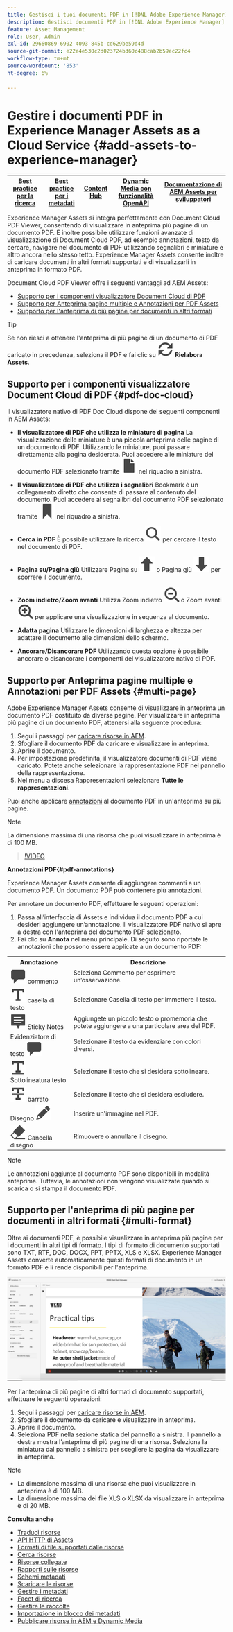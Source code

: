 ```yaml
---
title: Gestisci i tuoi documenti PDF in [!DNL Adobe Experience Manager].
description: Gestisci documenti PDF in [!DNL Adobe Experience Manager] as a [!DNL Cloud Service].
feature: Asset Management
role: User, Admin
exl-id: 29660869-6902-4093-845b-cd629be59d4d
source-git-commit: e22e4e530c2d023724b360c488cab2b59ec22fc4
workflow-type: tm+mt
source-wordcount: '853'
ht-degree: 6%

---
```


# Gestire i documenti PDF in Experience Manager Assets as a Cloud Service {#add-assets-to-experience-manager}

| [Best practice per la ricerca](/help/assets/search-best-practices.md) | [Best practice per i metadati](/help/assets/metadata-best-practices.md) | [Content Hub](/help/assets/product-overview.md) | [Dynamic Media con funzionalità OpenAPI](/help/assets/dynamic-media-open-apis-overview.md) | [Documentazione di AEM Assets per sviluppatori](https://developer.adobe.com/experience-cloud/experience-manager-apis/) |
| ------------- | --------------------------- |---------|----|-----|

Experience Manager Assets si integra perfettamente con Document Cloud PDF Viewer, consentendo di visualizzare in anteprima più pagine di un documento PDF. È inoltre possibile utilizzare funzioni avanzate di visualizzazione di Document Cloud PDF, ad esempio annotazioni, testo da cercare, navigare nel documento di PDF utilizzando segnalibri e miniature e altro ancora nello stesso tetto. Experience Manager Assets consente inoltre di caricare documenti in altri formati supportati e di visualizzarli in anteprima in formato PDF.

Document Cloud PDF Viewer offre i seguenti vantaggi ad AEM Assets:

* [Supporto per i componenti visualizzatore Document Cloud di PDF](#pdf-doc-cloud)
* [Supporto per Anteprima pagine multiple e Annotazioni per PDF Assets](#multi-page)
* [Supporto per l&#39;anteprima di più pagine per documenti in altri formati](#multi-format)

>[!TIP]
>
> Se non riesci a ottenere l&#39;anteprima di più pagine di un documento di PDF caricato in precedenza, seleziona il PDF e fai clic su ![Rielabora](/help/assets/assets/Reprocess.svg) **Rielabora Assets**.

## Supporto per i componenti visualizzatore Document Cloud di PDF {#pdf-doc-cloud}

Il visualizzatore nativo di PDF Doc Cloud dispone dei seguenti componenti in AEM Assets:

* **Il visualizzatore di PDF che utilizza le miniature di pagina** La visualizzazione delle miniature è una piccola anteprima delle pagine di un documento di PDF. Utilizzando le miniature, puoi passare direttamente alla pagina desiderata. Puoi accedere alle miniature del documento PDF selezionato tramite ![miniatura](/help/assets/assets/thumbnail.svg) nel riquadro a sinistra.

* **Il visualizzatore di PDF che utilizza i segnalibri** Bookmark è un collegamento diretto che consente di passare al contenuto del documento. Puoi accedere ai segnalibri del documento PDF selezionato tramite ![segnalibro](/help/assets/assets/bookmark.svg) nel riquadro a sinistra.

* **Cerca in PDF** È possibile utilizzare la ricerca ![Cerca](/help/assets/assets/Search.svg) per cercare il testo nel documento di PDF.

* **Pagina su/Pagina giù** Utilizzare Pagina su ![Pagina su](/help/assets/assets/ArrowUp.svg) o Pagina giù ![Pagina giù](/help/assets/assets/ArrowDown.svg) per scorrere il documento.

* **Zoom indietro/Zoom avanti** Utilizza Zoom indietro ![Zoom indietro](/help/assets/assets/ZoomOut.svg) o Zoom avanti ![Zoom avanti](/help/assets/assets/ZoomIn.svg) per applicare una visualizzazione in sequenza al documento.

* **Adatta pagina** Utilizzare le dimensioni di larghezza e altezza per adattare il documento alle dimensioni dello schermo.

* **Ancorare/Disancorare PDF** Utilizzando questa opzione è possibile ancorare o disancorare i componenti del visualizzatore nativo di PDF.

## Supporto per Anteprima pagine multiple e Annotazioni per PDF Assets {#multi-page}

Adobe Experience Manager Assets consente di visualizzare in anteprima un documento PDF costituito da diverse pagine. Per visualizzare in anteprima più pagine di un documento PDF, attenersi alla seguente procedura:

1. Segui i passaggi per [caricare risorse in AEM](https://experienceleague.adobe.com/docs/experience-manager-cloud-service/content/assets/manage/add-assets.html?lang=en).
1. Sfogliare il documento PDF da caricare e visualizzare in anteprima.
1. Aprire il documento.
1. Per impostazione predefinita, il visualizzatore documenti di PDF viene caricato. Potete anche selezionare la rappresentazione PDF nel pannello della rappresentazione.
1. Nel menu a discesa Rappresentazioni selezionare **Tutte le rappresentazioni**.

Puoi anche applicare [annotazioni](#pdf-annotations) al documento PDF in un&#39;anteprima su più pagine.

>[!NOTE]
>
> La dimensione massima di una risorsa che puoi visualizzare in anteprima è di 100 MB.

>[!VIDEO](https://video.tv.adobe.com/v/3409355)

<!--
![Multi-page Preview](/help/assets/assets/multi-page.png)
-->

**Annotazioni PDF{#pdf-annotations}**

Experience Manager Assets consente di aggiungere commenti a un documento PDF. Un documento PDF può contenere più annotazioni.

Per annotare un documento PDF, effettuare le seguenti operazioni:

1. Passa all’interfaccia di Assets e individua il documento PDF a cui desideri aggiungere un’annotazione. Il visualizzatore PDF nativo si apre a destra con l&#39;anteprima del documento PDF selezionato.
1. Fai clic su **Annota** nel menu principale.
Di seguito sono riportate le annotazioni che possono essere applicate a un documento PDF:

<table>
        <tr>
             <th> Annotazione </th>
            <th> Descrizione </th>
        </tr>
        <tr>
           <td> <img src="/help/assets/assets/Comment.svg"> commento </td>
            <td> Seleziona Commento per esprimere un’osservazione. </td>
        </tr>
        <tr>
            <td> <img src="/help/assets/assets/Text.svg"> casella di testo </td>
            <td> Selezionare Casella di testo per immettere il testo. </td>
        </tr>
        <tr>
            <td> <img src="/help/assets/assets/Note.svg"> Sticky Notes </td>
            <td> Aggiungete un piccolo testo o promemoria che potete aggiungere a una particolare area del PDF. </td>
        </tr>
        <tr>
            <td> Evidenziatore di testo <img src="/help/assets/assets/Comment.svg"> </td>
            <td> Selezionare il testo da evidenziare con colori diversi. </td>
        </tr>
        <tr>
            <td> <img src="/help/assets/assets/TextUnderline.svg"> Sottolineatura testo </td>
            <td> Selezionare il testo che si desidera sottolineare. </td>
        </tr>
        <tr>
            <td> <img src="/help/assets/assets/TextStrikethrough.svg"> barrato </td>
            <td> Selezionare il testo che si desidera escludere. </td>
        </tr>
        <tr>
            <td> Disegno <img src="/help/assets/assets/Draw.svg"> </td>
            <td> Inserire un'immagine nel PDF. </td>
        </tr>
        <tr>
            <td> <img src="/help/assets/assets/Erase.svg"> Cancella disegno </td>
             <td> Rimuovere o annullare il disegno. </td>
        </tr>
    </table>

>[!NOTE]
>
>Le annotazioni aggiunte al documento PDF sono disponibili in modalità anteprima. Tuttavia, le annotazioni non vengono visualizzate quando si scarica o si stampa il documento PDF.

## Supporto per l&#39;anteprima di più pagine per documenti in altri formati {#multi-format}

Oltre ai documenti PDF, è possibile visualizzare in anteprima più pagine per i documenti in altri tipi di formato. I tipi di formato di documento supportati sono TXT, RTF, DOC, DOCX, PPT, PPTX, XLS e XLSX. Experience Manager Assets converte automaticamente questi formati di documento in un formato PDF e li rende disponibili per l&#39;anteprima.

![Anteprima multipagina di documenti in altri formati](/help/assets/assets/multi-page-other-formats.png)

Per l&#39;anteprima di più pagine di altri formati di documento supportati, effettuare le seguenti operazioni:

1. Segui i passaggi per [caricare risorse in AEM](https://experienceleague.adobe.com/docs/experience-manager-cloud-service/content/assets/manage/add-assets.html?lang=en).
1. Sfogliare il documento da caricare e visualizzare in anteprima.
1. Aprire il documento.
1. Seleziona PDF nella sezione statica del pannello a sinistra. Il pannello a destra mostra l’anteprima di più pagine di una risorsa. Seleziona la miniatura dal pannello a sinistra per scegliere la pagina da visualizzare in anteprima.

>[!NOTE]
>
> * La dimensione massima di una risorsa che puoi visualizzare in anteprima è di 100 MB.
> * La dimensione massima dei file XLS o XLSX da visualizzare in anteprima è di 20 MB.

**Consulta anche**

* [Traduci risorse](translate-assets.md)
* [API HTTP di Assets](mac-api-assets.md)
* [Formati di file supportati dalle risorse](file-format-support.md)
* [Cerca risorse](search-assets.md)
* [Risorse collegate](use-assets-across-connected-assets-instances.md)
* [Rapporti sulle risorse](asset-reports.md)
* [Schemi metadati](metadata-schemas.md)
* [Scaricare le risorse](download-assets-from-aem.md)
* [Gestire i metadati](manage-metadata.md)
* [Facet di ricerca](search-facets.md)
* [Gestire le raccolte](manage-collections.md)
* [Importazione in blocco dei metadati](metadata-import-export.md)
* [Pubblicare risorse in AEM e Dynamic Media](/help/assets/publish-assets-to-aem-and-dm.md)

